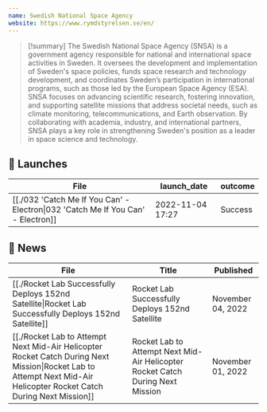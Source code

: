 ```yaml
---
name: Swedish National Space Agency
website: https://www.rymdstyrelsen.se/en/
---
```


>[!summary]
The Swedish National Space Agency (SNSA) is a government agency responsible for national and international space activities in Sweden. It oversees the development and implementation of Sweden's space policies, funds space research and technology development, and coordinates Sweden’s participation in international programs, such as those led by the European Space Agency (ESA). SNSA focuses on advancing scientific research, fostering innovation, and supporting satellite missions that address societal needs, such as climate monitoring, telecommunications, and Earth observation. By collaborating with academia, industry, and international partners, SNSA plays a key role in strengthening Sweden's position as a leader in space science and technology.


## 🚀 Launches

| File                                                                                              | launch_date      | outcome |
| ------------------------------------------------------------------------------------------------- | ---------------- | ------- |
| [[./032 'Catch Me If You Can' - Electron\|032 'Catch Me If You Can' - Electron]] | 2022-11-04 17:27 | Success |

## 📰 News
| File                                                                                                                                                                       | Title                                                                           | Published         |
| -------------------------------------------------------------------------------------------------------------------------------------------------------------------------- | ------------------------------------------------------------------------------- | ----------------- |
| [[./Rocket Lab Successfully Deploys 152nd Satellite\|Rocket Lab Successfully Deploys 152nd Satellite]]                                                               | Rocket Lab Successfully Deploys 152nd Satellite                                 | November 04, 2022 |
| [[./Rocket Lab to Attempt Next Mid-Air Helicopter Rocket Catch During Next Mission\|Rocket Lab to Attempt Next Mid-Air Helicopter Rocket Catch During Next Mission]] | Rocket Lab to Attempt Next Mid-Air Helicopter Rocket Catch During Next Mission  | November 01, 2022 |

